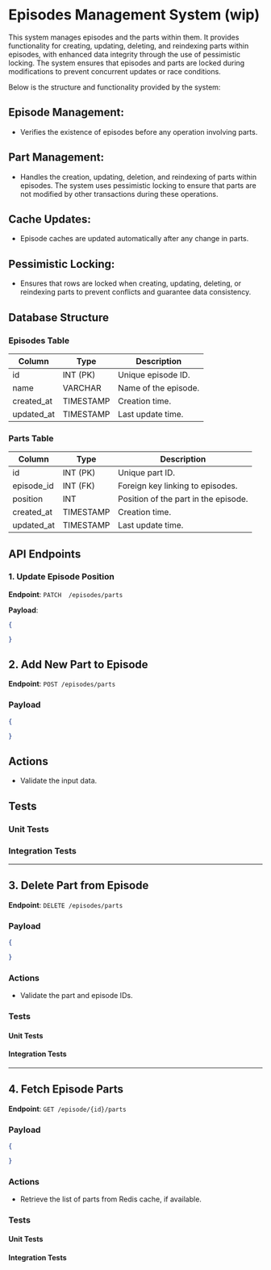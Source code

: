# Episodes Management System (wip)

This system manages episodes and the parts within them. It provides functionality for creating, updating, deleting, and reindexing parts within episodes, with enhanced data integrity through the use of pessimistic locking. The system ensures that episodes and parts are locked during modifications to prevent concurrent updates or race conditions.

Below is the structure and functionality provided by the system:

## Episode Management: 

- Verifies the existence of episodes before any operation involving parts.

## Part Management: 

- Handles the creation, updating, deletion, and reindexing of parts within episodes. The system uses pessimistic locking to ensure that parts are not modified by other transactions during these operations.

## Cache Updates: 

- Episode caches are updated automatically after any change in parts.

## Pessimistic Locking: 

- Ensures that rows are locked when creating, updating, deleting, or reindexing parts to prevent conflicts and guarantee data consistency.


## Database Structure

### Episodes Table
| Column      | Type       | Description            |
|-------------|------------|------------------------|
| id          | INT (PK)   | Unique episode ID.      |
| name        | VARCHAR    | Name of the episode.    |
| created_at  | TIMESTAMP  | Creation time.          |
| updated_at  | TIMESTAMP  | Last update time.       |

### Parts Table
| Column      | Type       | Description                             |
|-------------|------------|-----------------------------------------|
| id          | INT (PK)   | Unique part ID.                         |
| episode_id  | INT (FK)   | Foreign key linking to episodes.        |
| position    | INT        | Position of the part in the episode.    |
| created_at  | TIMESTAMP  | Creation time.                          |
| updated_at  | TIMESTAMP  | Last update time.                       |

## API Endpoints

### 1. Update Episode Position

**Endpoint**: `PATCH  /episodes/parts`

**Payload**:
```json
{

}
```

## 2. Add New Part to Episode

**Endpoint**: `POST /episodes/parts`

### Payload

```json
{

}
```

## Actions

- Validate the input data.

## Tests

### Unit Tests

### Integration Tests

---

## 3. Delete Part from Episode

**Endpoint**: `DELETE /episodes/parts`

### Payload

```json
{

}
```

### Actions

- Validate the part and episode IDs.


### Tests

#### Unit Tests

#### Integration Tests


---

## 4. Fetch Episode Parts

**Endpoint**: `GET /episode/{id}/parts`

### Payload

```json
{

}
```

### Actions
- Retrieve the list of parts from Redis cache, if available.

### Tests

#### Unit Tests

#### Integration Tests
